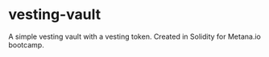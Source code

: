 # vesting-vault
A simple vesting vault with a vesting token. Created in Solidity for Metana.io bootcamp.
